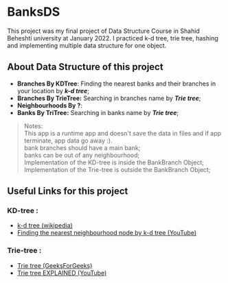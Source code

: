 


# BanksDS

This project was my final project of Data Structure Course in Shahid Beheshti university at January 2022.
I practiced k-d tree, trie tree, hashing and implementing multiple data structure for one object.


## About Data Structure of this project
- **Branches By KDTree**: Finding the nearest banks and their branches in your location by ***k-d tree***;  
- **Branches By TrieTree:** Searching in branches name by ***Trie tree***;
- **Neighbourhoods By ?**: 
- **Banks By TriTree:** Searching in banks name by ***Trie tree***;


> Notes:  
> This app is a runtime app and doesn't save the data in files and if app terminate, app data go away :).  
> bank branches should have a main bank;  
> banks can be out of any neighbourhood;  
> Implementation of the KD-tree is inside the BankBranch Object;  
> Implementation of the Trie-tree is outside the BankBranch Object;  



## Useful Links for this project

### KD-tree :
- [k-d tree (wikipedia)](https://en.wikipedia.org/wiki/K-d_tree)
- [Finding the nearest neighbourhood node by k-d tree (YouTube)](https://www.youtube.com/watch?v=Glp7THUpGow)

### Trie-tree :
- [Trie tree (GeeksForGeeks)](https://www.geeksforgeeks.org/trie-insert-and-search/)
- [Trie tree EXPLAINED (YouTube)](https://www.youtube.com/watch?v=-urNrIAQnNo&t=78s)



<br>







